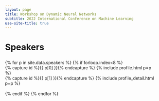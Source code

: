 ```yaml
---
layout: page
title: Workshop on Dynamic Neural Networks
subtitle: 2022 International Conference on Machine Learning
use-site-title: true
---
```


# Speakers
<div class="container" style="margin-top: 25px;margin-bottom: 40px;">
  {% for p in site.data.speakers %}
  {% if forloop.index<8 %}
  <div class="row">
    <div class="col-sm">
    {% capture id %}{{ p[0] }}{% endcapture %}
    {% include profile.html p=p %}
    </div>
    <div class="col">
    {% capture id %}{{ p[1] }}{% endcapture %}
    {% include profile_detail.html p=p %}
    </div>
  </div>
  <br>
  {% endif %}
  {% endfor %}
</div>
